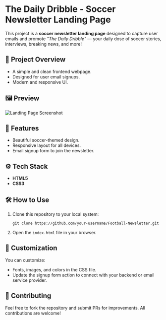 <!DOCTYPE html>
<html lang="en">
<head>
    <meta charset="UTF-8">
    <meta name="viewport" content="width=device-width, initial-scale=1.0">
     

<body>
    <div class="container">
        <h1>The Daily Dribble - Soccer Newsletter Landing Page</h1>
        <p>
            This project is a <strong>soccer newsletter landing page</strong> designed to capture user emails and promote <em>"The Daily Dribble"</em> — your daily dose of soccer stories, interviews, breaking news, and more!
        </p>
        <h2>🎯 Project Overview</h2>
        <ul>
            <li>A simple and clean frontend webpage.</li>
            <li>Designed for user email signups.</li>
            <li>Modern and responsive UI.</li>
        </ul>
        <h2>🖼 Preview</h2>
        <img src="" alt="Landing Page Screenshot">
        <h2>🚀 Features</h2>
        <ul>
            <li>Beautiful soccer-themed design.</li>
            <li>Responsive layout for all devices.</li>
            <li>Email signup form to join the newsletter.</li>
        </ul>
        <h2>⚙️ Tech Stack</h2>
        <ul>
            <li><strong>HTML5</strong></li>
            <li><strong>CSS3</strong></li>
        </ul>
        <h2>🛠 How to Use</h2>
        <ol>
            <li>Clone this repository to your local system:
                <pre><code>git clone https://github.com/your-username/Football-Newsletter.git</code></pre>
            </li>
            <li>Open the <code>index.html</code> file in your browser.</li>
        </ol>
        <h2>🎨 Customization</h2>
        <p>
            You can customize:
        </p>
        <ul>
            <li>Fonts, images, and colors in the CSS file.</li>
            <li>Update the signup form action to connect with your backend or email service provider.</li>
        </ul>
        <h2>🤝 Contributing</h2>
        <p>Feel free to fork the repository and submit PRs for improvements. All contributions are welcome!</p>
    </div>
</body>
</html>






